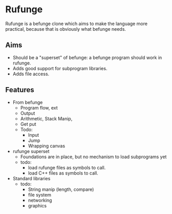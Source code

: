 # Rufunge

Rufunge is a befunge clone which aims to make the language more practical,
because that is obviously what befunge needs.

## Aims

* Should be a "superset" of befunge: a befunge program should work in rufunge.
* Adds good support for subprogram libraries.
* Adds file access.

## Features

* From befunge
    * Program flow, ext
    * Output
    * Arithmetic, Stack Manip,
    * Get put
    * Todo:
        * Input
        * Jump
        * Wrapping canvas
* rufunge superset
    * Foundations are in place, but no mechanism to load subprograms yet
    * todo:
        * load rufunge files as symbols to call.
        * load C++ files as symbols to call.
* Standard libraries
    * todo:
        * String manip (length, compare)
        * file system
        * networking
        * graphics
